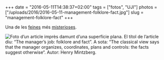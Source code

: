 +++
date = "2016-05-11T14:38:37+02:00"
tags = ["fotos", "UJI"]
photos = ["/uploads/2016/2016-05-11-management-folklore-fact.jpg"]
slug = "management-folklore-fact"
+++

Una de les [feines](/2020/01/19/el-gerent-representa.html) més [misterioses](/2018/01/29/191857.html).

<img alt="Foto d’un article imprès damunt d’una superfície plana. El títol de l’article diu: “The manager’s job: folklore and fact”. A sota: “The classical view says that the manager organizes, coordinates, plans and controls: the facts suggest otherwise“. Autor: Henry Mintzberg." src="/uploads/2016/2016-05-11-management-folklore-fact.jpg">
